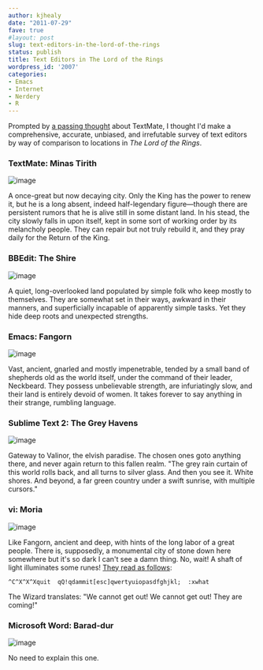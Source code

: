 ```yaml
---
author: kjhealy
date: "2011-07-29"
fave: true
#layout: post
slug: text-editors-in-the-lord-of-the-rings
status: publish
title: Text Editors in The Lord of the Rings
wordpress_id: '2007'
categories:
- Emacs
- Internet
- Nerdery
- R
---
```


Prompted by [a passing thought](https://twitter.com/#!/kjhealy/status/97107896885719041) about TextMate, I thought I'd make a comprehensive, accurate, unbiased, and irrefutable survey of text editors by way of comparison to locations in *The Lord of the Rings*.

### TextMate: Minas Tirith

![image](https://kieranhealy.org/files/misc/minastirith.jpg)

A once-great but now decaying city. Only the King has the power to renew it, but he is a long absent, indeed half-legendary figure—though there are persistent rumors that he is alive still in some distant land. In his stead, the city slowly falls in upon itself, kept in some sort of working order by its melancholy people. They can repair but not truly rebuild it, and they pray daily for the Return of the King.

### BBEdit: The Shire

![image](https://kieranhealy.org/files/misc/shire.jpg)

A quiet, long-overlooked land populated by simple folk who keep mostly to themselves. They are somewhat set in their ways, awkward in their manners, and superficially incapable of apparently simple tasks. Yet they hide deep roots and unexpected strengths.

### Emacs: Fangorn

![image](https://kieranhealy.org/files/misc/fangorn.jpg)

Vast, ancient, gnarled and mostly impenetrable, tended by a small band of shepherds old as the world itself, under the command of their leader, Neckbeard. They possess unbelievable strength, are infuriatingly slow, and their land is entirely devoid of women. It takes forever to say anything in their strange, rumbling language.

### Sublime Text 2: The Grey Havens

![image](https://kieranhealy.org/files/misc/greyhavens.jpg)

Gateway to Valinor, the elvish paradise. The chosen ones goto anything there, and never again return to this fallen realm. "The grey rain curtain of this world rolls back, and all turns to silver glass. And then you see it. White shores. And beyond, a far green country under a swift sunrise, with multiple cursors."

### vi: Moria

![image](https://kieranhealy.org/files/misc/moria.jpg)

Like Fangorn, ancient and deep, with hints of the long labor of a great people. There is, supposedly, a monumental city of stone down here somewhere but it's so dark I can't see a damn thing. No, wait! A shaft of light illuminates some runes! [They read as follows](http://bash.org/?795779):

`^C^X^X^Xquit  qQ!qdammit[esc]qwertyuiopasdfghjkl;  :xwhat`

The Wizard translates: "We cannot get out! We cannot get out! They are coming!"

### Microsoft Word: Barad-dur

![image](https://kieranhealy.org/files/misc/baraddur.jpg)

No need to explain this one.
